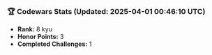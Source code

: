 ### 🏆 Codewars Stats (Updated: 2025-04-01 00:46:10 UTC)

- **Rank:** 8 kyu
- **Honor Points:** 3
- **Completed Challenges:** 1
